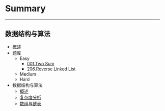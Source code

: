 # Summary
---------
数据结构与算法
---------

* [概述](README.md)
* 题库
    - Easy
        - [001.Two Sum](problems/easy/001/README.md)
        - [206.Reverse Linked List](problems/easy/206/README.md)
    - Medium
    - Hard
* 数据结构与算法
    - [概述](algo/README.md)
    - [复杂度分析](algo/Complexity/README.md)
    - [数组与链表](algo/Array/README.md)
